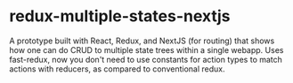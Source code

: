 # redux-multiple-states-nextjs
A prototype built with React, Redux, and NextJS (for routing) that shows how one can do CRUD to multiple state trees within a single webapp. Uses fast-redux, now you don't need to use constants for action types to match actions with reducers, as compared to conventional redux.

